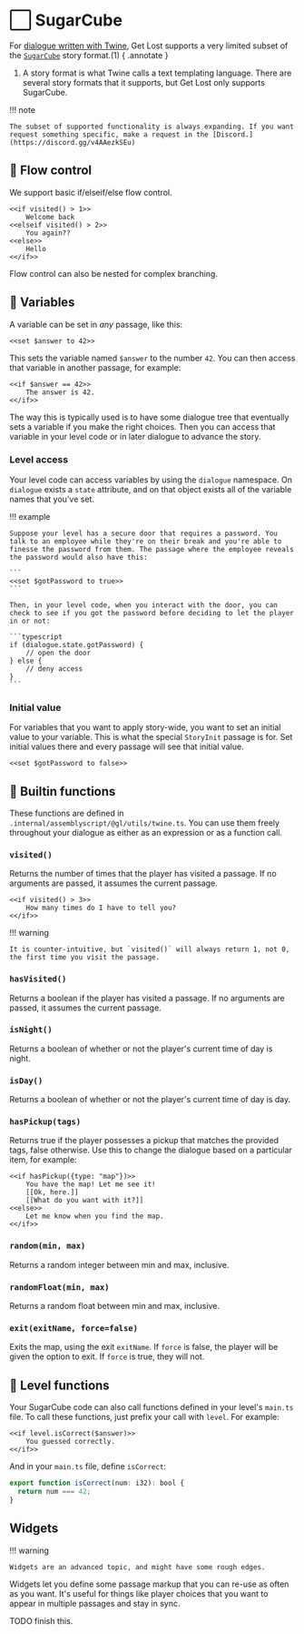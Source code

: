 # ⬜ SugarCube

For [dialogue written with Twine](../tutorials/dialogue/creating-dialogue.md), Get Lost supports a very limited subset of the [`SugarCube`](https://www.motoslave.net/sugarcube/2/docs/) story format.(1)
{ .annotate }

1. A story format is what Twine calls a text templating language. There are several story formats that it supports, but Get Lost only supports SugarCube.

!!! note

    The subset of supported functionality is always expanding. If you want request something specific, make a request in the [Discord.](https://discord.gg/v4AAezkSEu)

## 🔀 Flow control

We support basic if/elseif/else flow control.

```
<<if visited() > 1>>
    Welcome back
<<elseif visited() > 2>>
    You again??
<<else>>
    Hello
<</if>>
```

Flow control can also be nested for complex branching.

## 🔡 Variables

A variable can be set in _any_ passage, like this:

`<<set $answer to 42>>`

This sets the variable named `$answer` to the number `42`. You can then access that variable in another passage, for example:

```
<<if $answer == 42>>
    The answer is 42.
<</if>>
```

The way this is typically used is to have some dialogue tree that eventually sets a variable if you make the right choices. Then you can access that variable in your level code or in later dialogue to advance the story.

### Level access

Your level code can access variables by using the `dialogue` namespace. On `dialogue` exists a `state` attribute, and on that object exists all of the variable names that you've set.

!!! example

    Suppose your level has a secure door that requires a password. You talk to an employee while they're on their break and you're able to finesse the password from them. The passage where the employee reveals the password would also have this:

    ```
    <<set $gotPassword to true>>
    ```

    Then, in your level code, when you interact with the door, you can check to see if you got the password before deciding to let the player in or not:

    ```typescript
    if (dialogue.state.gotPassword) {
        // open the door
    } else {
        // deny access
    }
    ```

### Initial value

For variables that you want to apply story-wide, you want to set an initial value to your variable. This is what the special `StoryInit` passage is for. Set initial values there and every passage will see that initial value.

```
<<set $gotPassword to false>>
```

## 🧰 Builtin functions

These functions are defined in `.internal/assemblyscript/@gl/utils/twine.ts`. You can use them freely throughout your dialogue as either as an expression or as a function call.

### `visited()`

Returns the number of times that the player has visited a passage. If no arguments are passed, it assumes the current passage.

```
<<if visited() > 3>>
    How many times do I have to tell you?
<</if>>
```

!!! warning

    It is counter-intuitive, but `visited()` will always return 1, not 0, the first time you visit the passage.

### `hasVisited()`

Returns a boolean if the player has visited a passage. If no arguments are passed, it assumes the current passage.

### `isNight()`

Returns a boolean of whether or not the player's current time of day is night.

### `isDay()`

Returns a boolean of whether or not the player's current time of day is day.

### `hasPickup(tags)`

Returns true if the player possesses a pickup that matches the provided tags, false otherwise. Use this to change the dialogue based on a particular item, for example:

```
<<if hasPickup({type: "map"})>>
    You have the map! Let me see it!
    [[Ok, here.]]
    [[What do you want with it?]]
<<else>>
    Let me know when you find the map.
<</if>>
```

### `random(min, max)`

Returns a random integer between min and max, inclusive.

### `randomFloat(min, max)`

Returns a random float between min and max, inclusive.

### `exit(exitName, force=false)`

Exits the map, using the exit `exitName`. If `force` is false, the player will be given the option to exit. If `force` is true, they will not.

## 🎒 Level functions

Your SugarCube code can also call functions defined in your level's `main.ts` file. To call these functions, just prefix your call with `level`. For example:

```
<<if level.isCorrect($answer)>>
    You guessed correctly.
<</if>>
```

And in your `main.ts` file, define `isCorrect`:

```typescript
export function isCorrect(num: i32): bool {
  return num === 42;
}
```

## Widgets

!!! warning

    Widgets are an advanced topic, and might have some rough edges.

Widgets let you define some passage markup that you can re-use as often as you want. It's useful for things like player choices that you want to appear in multiple passages and stay in sync.

TODO finish this.
